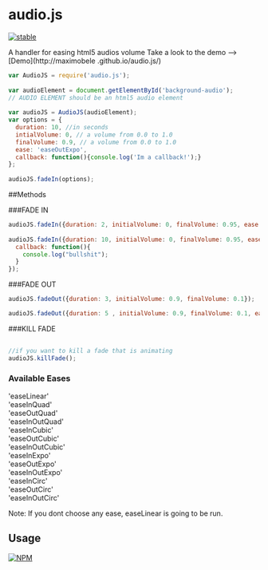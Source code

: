 # audio.js

[![stable](http://badges.github.io/stability-badges/dist/stable.svg)](http://github.com/badges/stability-badges)

A handler for easing html5 audios volume
  Take a look to the demo --> [Demo](http://maximobele .github.io/audio.js/)

```js
var AudioJS = require('audio.js');  
  
var audioElement = document.getElementById('background-audio');  
// AUDIO ELEMENT should be an html5 audio element  
  
var audioJS = AudioJS(audioElement);  
var options = {
  duration: 10, //in seconds
  intialVolume: 0, // a volume from 0.0 to 1.0
  finalVolume: 0.9, // a volume from 0.0 to 1.0
  ease: 'easeOutExpo',
  callback: function(){console.log('Im a callback!');}
};  
  
audioJS.fadeIn(options);

```

##Methods
  
###FADE IN
```js
audioJS.fadeIn({duration: 2, initialVolume: 0, finalVolume: 0.95, ease: 'easeOutExpo'});
  
audioJS.fadeIn({duration: 10, initialVolume: 0, finalVolume: 0.95, ease: 'easeOutExpo', 
  callback: function(){
    console.log("bullshit");
  }
});
```
###FADE OUT
```js
audioJS.fadeOut({duration: 3, initialVolume: 0.9, finalVolume: 0.1});  

audioJS.fadeOut({duration: 5 , initialVolume: 0.9, finalVolume: 0.1, ease:'easeInQuad'});
```
###KILL FADE
```js
  
//if you want to kill a fade that is animating
audioJS.killFade();  

```
### Available Eases  
'easeLinear'  
'easeInQuad'  
'easeOutQuad'  
'easeInOutQuad'  
'easeInCubic'  
'easeOutCubic'  
'easeInOutCubic'  
'easeInExpo'  
'easeOutExpo'  
'easeInOutExpo'  
'easeInCirc'  
'easeOutCirc'  
'easeInOutCirc'  

Note: If you dont choose any ease, easeLinear is going to be run.

## Usage

[![NPM](https://nodei.co/npm/audio.js.png)](https://www.npmjs.com/package/audio.js)
